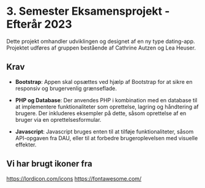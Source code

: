 # 3. Semester Eksamensprojekt - Efterår 2023

Dette projekt omhandler udviklingen og designet af en ny type dating-app. 
Projektet udføres af gruppen bestående af Cathrine Autzen og Lea Heuser.

## Krav

- **Bootstrap**: Appen skal opsættes ved hjælp af Bootstrap for at sikre en responsiv og brugervenlig grænseflade.

- **PHP og Database**: Der anvendes PHP i kombination med en database til at implementere funktionaliteter som oprettelse, lagring og håndtering af brugere. Der inkluderes eksempler på dette, såsom oprettelse af en bruger via en oprettelsesformular.

- **Javascript**: Javascript bruges enten til at tilføje funktionaliteter, såsom API-opgaven fra DAU, eller til at forbedre brugeroplevelsen med visuelle effekter.


## Vi har brugt ikoner fra 

https://lordicon.com/icons
https://fontawesome.com/